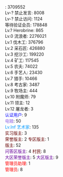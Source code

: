 : 3709552  
Lv-? 禁止发言: 8008  
Lv-? 禁止访问: 1124  
等待验证会员: 178848  
Lv.? Herobrine: 865  
Lv.0 流浪者: 2276021    
Lv.1 伐木工: 376796  
Lv.2 采石匠: 426880  
Lv.3 挖沙工: 199220  
Lv.4 矿工: 117545  
Lv.5 农夫: 74022  
Lv.6 手艺人: 23430  
Lv.7 猎手: 10466   
Lv.8 考古家: 3487  
Lv.9 牧场主: 444  
Lv.10 附魔师: 79  
Lv.11 领主: 12  
Lv.12 屠龙者: 3  
<font color="#0000FF">认证用户</font>: 9  
<font color="#946CE6">电鳗</font>: 50  
<font color="#0099FF">Lv.Inf 艺术家</font>: 135  
<font color="#660000">实习版主</font>: 3  
<font color="#660000">荣誉版主</font>: 2
<font color="#660000">专区版主</font>: 1  
<font color="#660000">版主</font>: 52  
<font color="#660099">问答区版主</font>: 4
<font color="#660000">村民</font>: 8  
<font color="#660099">大区荣誉版主</font>: 5
<font color="#660099">大区版主</font>: 9  
<font color="#FF0000">管理员助理</font>: 1  
<font color="#FF0000">管理员</font>: 8
